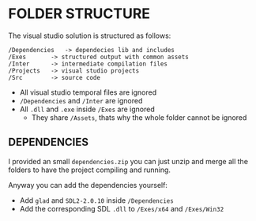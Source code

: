 # FOLDER STRUCTURE
The visual studio solution is structured as follows:

```
/Dependencies 	-> dependecies lib and includes
/Exes 		-> structured output with common assets
/Inter 		-> intermediate compilation files
/Projects 	-> visual studio projects
/Src 		-> source code
```

* All visual studio temporal files are ignored
* `/Dependencies` and `/Inter` are ignored
* All `.dll` and `.exe` inside `/Exes` are ignored
	* They share `/Assets`, thats why the whole folder cannot be ignored

## DEPENDENCIES

I provided an small `dependencies.zip` you can just unzip and merge all the folders to have the project compiling and running.

Anyway you can add the dependencies yourself:
* Add `glad` and `SDL2-2.0.10` inside `/Dependencies`
* Add the corresponding SDL `.dll` to `/Exes/x64` and `/Exes/Win32`
